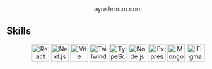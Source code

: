 <div align="center">
  <a href="https://ayushmxxn.com/" target="_blank" style="text-decoration: none; color: inherit;">ayushmxxn.com</a>
</div>

## Skills


<div align="center">
  <img align="top" alt="React" width="40px" src="https://skillicons.dev/icons?i=react" />
  <img align="top" alt="Next.js" width="40px" src="https://skillicons.dev/icons?i=nextjs" />
  <img align="top" alt="Vite" width="40px" src="https://skillicons.dev/icons?i=vite" />
  <img align="top" alt="Tailwind" width="40px" src="https://skillicons.dev/icons?i=tailwind" />
  <img align="top" alt="TypeScript" width="40px" src="https://skillicons.dev/icons?i=typescript" />
  <img align="top" alt="Node.js" width="40px" src="https://skillicons.dev/icons?i=nodejs" />
  <img align="top" alt="Express" width="40px" src="https://skillicons.dev/icons?i=express" />
  <img align="top" alt="MongoDB" width="40px" src="https://skillicons.dev/icons?i=mongo" />
  <img align="top" alt="Figma" width="40px" src="https://skillicons.dev/icons?i=figma" />
</div>
